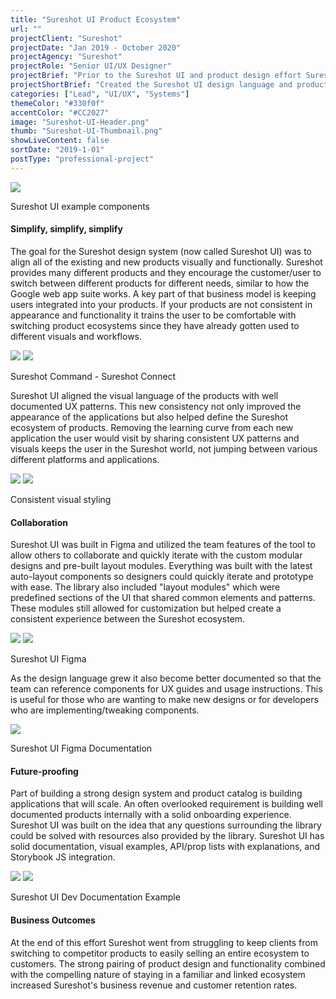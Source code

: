 ```yaml
---
title: "Sureshot UI Product Ecosystem"
url: ""
projectClient: "Sureshot"
projectDate: "Jan 2019 - October 2020"
projectAgency: "Sureshot"
projectRole: "Senior UI/UX Designer"
projectBrief: "Prior to the Sureshot UI and product design effort Sureshot had several products that were highly disconnected. From a UX perspective they had very different interaction patterns and elements. Visually the products shared no similar elements and obviously were built at different times throughout the companies history. Establishing a strong product ecosystem was a primary goal. I approached this problem by understanding our primary users, and aligning the team on their needs. From there I directed and designed a consistent visual language (Sureshot UI) that aligned the products in terms of their visual space and components. This extended throughout the Sureshot product ecosystem (authentication pages, error pages, marketing, etc). As the visual updates were happening I explored the idea of creating shared patterns between the various products. This effort was looking at micro-interactions and shared features, like auto-complete, that could be aligned between the products. Having consistent interactions and unique shared UX allowed customers to switch between Sureshot's products with ease and familiarity. "
projectShortBrief: "Created the Sureshot UI design language and product direction. Built a powerful shared product ecosystem."
categories: ["Lead", "UI/UX", "Systems"]
themeColor: "#330f0f"
accentColor: "#CC2027"
image: "Sureshot-UI-Header.png"
thumb: "Sureshot-UI-Thumbnail.png"
showLiveContent: false
sortDate: "2019-1-01"
postType: "professional-project"
---
```

<div class="photo-container">
<img src="Sureshot-UI-Thumbnail.png" />
</div>
<p class="photo-grid-subtitle">Sureshot UI example components</p>

#### Simplify, simplify, simplify
The goal for the Sureshot design system (now called Sureshot UI) was to align all of the existing and new products visually and functionally. Sureshot provides many different products and they encourage the customer/user to switch between different products for different needs, similar to how the Google web app suite works. A key part of that business model is keeping users integrated into your products. If your products are not consistent in appearance and functionality it trains the user to be comfortable with switching product ecosystems since they have already gotten used to different visuals and workflows. 

<div class="photo-grid-container">
<div class="photo-grid">
<img src="sureshot-command-web.png" />
<img src="Sureshot-Connect-Web.png"/></div>
</div>
<p class="photo-grid-subtitle">Sureshot Command - Sureshot Connect</p>

Sureshot UI aligned the visual language of the products with well documented UX patterns. This new consistency not only improved the appearance of the applications but also helped define the Sureshot ecosystem of products. Removing the learning curve from each new application the user would visit by sharing consistent UX patterns and visuals keeps the user in the Sureshot world, not jumping between various different platforms and applications.

<div class="photo-grid-container">
<div class="photo-grid">
<img src="sureshot-ui-product-command-overview.png" />
<img src="sureshot-ui-product-connect-overview.png"/></div>
</div>
<p class="photo-grid-subtitle">Consistent visual styling</p>

#### Collaboration
Sureshot UI was built in Figma and utilized the team features of the tool to allow others to collaborate and quickly iterate with the custom modular designs and pre-built layout modules. Everything was built with the latest auto-layout components so designers could quickly iterate and prototype with ease. The library also included "layout modules" which were predefined sections of the UI that shared common elements and patterns. These modules still allowed for customization but helped create a consistent experience between the Sureshot ecosystem.

<div class="photo-grid-container">
<div class="photo-grid">
<img src="sureshot-figma.png" />
<img src="sureshot-figma-case-study.png"/></div>
</div>
<p class="photo-grid-subtitle">Sureshot UI Figma</p>

As the design language grew it also become better documented so that the team can reference components for UX guides and usage instructions. This is useful for those who are wanting to make new designs or for developers who are implementing/tweaking components.

<div class="photo-container">
<img src="sureshot-ui-updated-docs.png" />
</div>
<p class="photo-grid-subtitle">Sureshot UI Figma Documentation</p>

#### Future-proofing
Part of building a strong design system and product catalog is building applications that will scale. An often overlooked requirement is building well documented products internally with a solid onboarding experience. Sureshot UI was built on the idea that any questions surrounding the library could be solved with resources also provided by the library. Sureshot UI has solid documentation, visual examples, API/prop lists with explanations, and Storybook JS integration.

<div class="photo-grid-container">
<div class="photo-grid">
<img src="sureshot-dev-storybook.png" />
<img src="sureshot-dev-zero.png" />
</div>
</div>
<p class="photo-grid-subtitle">Sureshot UI Dev Documentation Example</p>

#### Business Outcomes
At the end of this effort Sureshot went from struggling to keep clients from switching to competitor products to easily selling an entire ecosystem to customers. The strong pairing of product design and functionality combined with the compelling nature of staying in a familiar and linked ecosystem increased Sureshot's business revenue and customer retention rates.